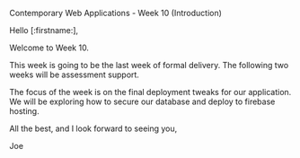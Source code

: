 Contemporary Web Applications - Week 10 (Introduction)

Hello [:firstname:],

Welcome to Week 10.

This week is going to be the last week of formal delivery. The following two weeks will be assessment support. 

The focus of the week is on the final deployment tweaks for our application. We will be exploring how to secure our database and deploy to firebase hosting. 

All the best, and I look forward to seeing you,

Joe
